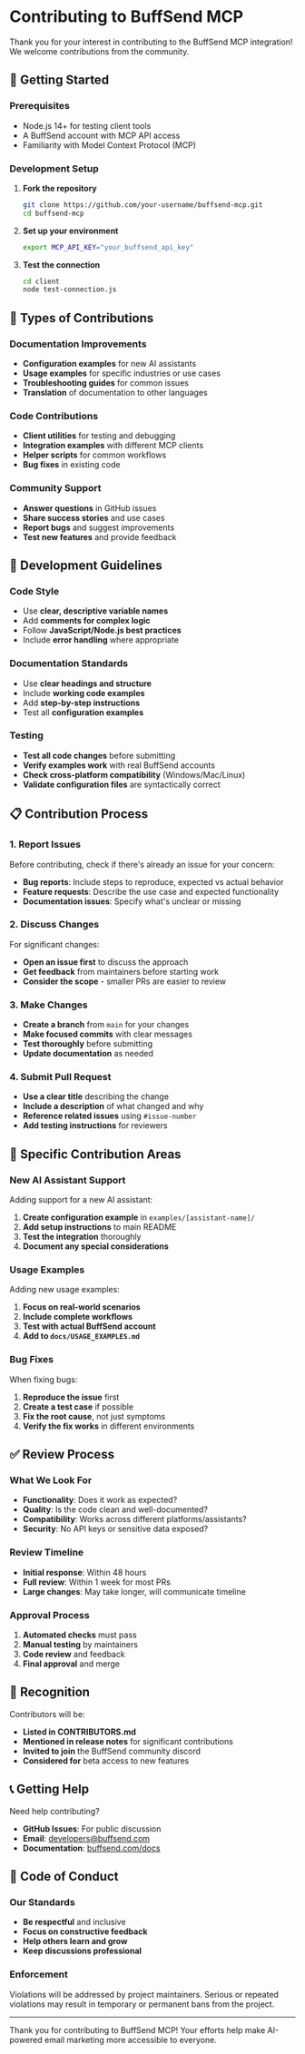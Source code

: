 # Contributing to BuffSend MCP

Thank you for your interest in contributing to the BuffSend MCP integration! We welcome contributions from the community.

## 🚀 Getting Started

### Prerequisites

- Node.js 14+ for testing client tools
- A BuffSend account with MCP API access
- Familiarity with Model Context Protocol (MCP)

### Development Setup

1. **Fork the repository**
   ```bash
   git clone https://github.com/your-username/buffsend-mcp.git
   cd buffsend-mcp
   ```

2. **Set up your environment**
   ```bash
   export MCP_API_KEY="your_buffsend_api_key"
   ```

3. **Test the connection**
   ```bash
   cd client
   node test-connection.js
   ```

## 📝 Types of Contributions

### Documentation Improvements

- **Configuration examples** for new AI assistants
- **Usage examples** for specific industries or use cases
- **Troubleshooting guides** for common issues
- **Translation** of documentation to other languages

### Code Contributions

- **Client utilities** for testing and debugging
- **Integration examples** with different MCP clients
- **Helper scripts** for common workflows
- **Bug fixes** in existing code

### Community Support

- **Answer questions** in GitHub issues
- **Share success stories** and use cases
- **Report bugs** and suggest improvements
- **Test new features** and provide feedback

## 🔧 Development Guidelines

### Code Style

- Use **clear, descriptive variable names**
- Add **comments for complex logic**
- Follow **JavaScript/Node.js best practices**
- Include **error handling** where appropriate

### Documentation Standards

- Use **clear headings and structure**
- Include **working code examples**
- Add **step-by-step instructions**
- Test all **configuration examples**

### Testing

- **Test all code changes** before submitting
- **Verify examples work** with real BuffSend accounts
- **Check cross-platform compatibility** (Windows/Mac/Linux)
- **Validate configuration files** are syntactically correct

## 📋 Contribution Process

### 1. Report Issues

Before contributing, check if there's already an issue for your concern:

- **Bug reports**: Include steps to reproduce, expected vs actual behavior
- **Feature requests**: Describe the use case and expected functionality  
- **Documentation issues**: Specify what's unclear or missing

### 2. Discuss Changes

For significant changes:

- **Open an issue first** to discuss the approach
- **Get feedback** from maintainers before starting work
- **Consider the scope** - smaller PRs are easier to review

### 3. Make Changes

- **Create a branch** from `main` for your changes
- **Make focused commits** with clear messages
- **Test thoroughly** before submitting
- **Update documentation** as needed

### 4. Submit Pull Request

- **Use a clear title** describing the change
- **Include a description** of what changed and why
- **Reference related issues** using `#issue-number`
- **Add testing instructions** for reviewers

## 🎯 Specific Contribution Areas

### New AI Assistant Support

Adding support for a new AI assistant:

1. **Create configuration example** in `examples/[assistant-name]/`
2. **Add setup instructions** to main README
3. **Test the integration** thoroughly
4. **Document any special considerations**

### Usage Examples

Adding new usage examples:

1. **Focus on real-world scenarios**
2. **Include complete workflows**
3. **Test with actual BuffSend account**
4. **Add to `docs/USAGE_EXAMPLES.md`**

### Bug Fixes

When fixing bugs:

1. **Reproduce the issue** first
2. **Create a test case** if possible
3. **Fix the root cause**, not just symptoms
4. **Verify the fix works** in different environments

## ✅ Review Process

### What We Look For

- **Functionality**: Does it work as expected?
- **Quality**: Is the code clean and well-documented?
- **Compatibility**: Works across different platforms/assistants?
- **Security**: No API keys or sensitive data exposed?

### Review Timeline

- **Initial response**: Within 48 hours
- **Full review**: Within 1 week for most PRs
- **Large changes**: May take longer, will communicate timeline

### Approval Process

1. **Automated checks** must pass
2. **Manual testing** by maintainers
3. **Code review** and feedback
4. **Final approval** and merge

## 🎉 Recognition

Contributors will be:

- **Listed in CONTRIBUTORS.md**
- **Mentioned in release notes** for significant contributions
- **Invited to join** the BuffSend community discord
- **Considered for** beta access to new features

## 📞 Getting Help

Need help contributing?

- **GitHub Issues**: For public discussion
- **Email**: [developers@buffsend.com](mailto:developers@buffsend.com)
- **Documentation**: [buffsend.com/docs](https://www.buffsend.com/docs)

## 📜 Code of Conduct

### Our Standards

- **Be respectful** and inclusive
- **Focus on constructive feedback**
- **Help others learn and grow**
- **Keep discussions professional**

### Enforcement

Violations will be addressed by project maintainers. Serious or repeated violations may result in temporary or permanent bans from the project.

---

Thank you for contributing to BuffSend MCP! Your efforts help make AI-powered email marketing more accessible to everyone. 